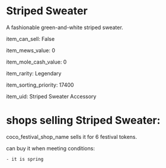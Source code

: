 # Striped Sweater

A fashionable green-and-white striped sweater.

item_can_sell: False

item_mews_value: 0

item_mole_cash_value: 0

item_rarity: Legendary

item_sorting_priority: 17400

item_uid: Striped Sweater Accessory

# shops selling Striped Sweater:

coco_festival_shop_name sells it for 6 festival tokens.

  can buy it when meeting conditions: 

    - it is spring